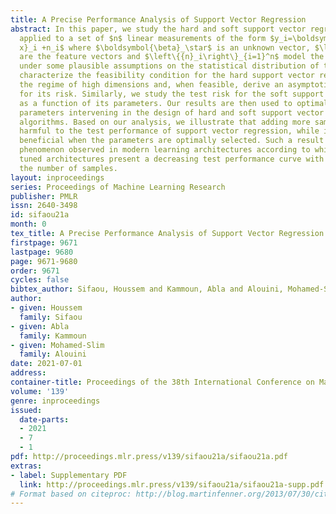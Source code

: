 ```yaml
---
title: A Precise Performance Analysis of Support Vector Regression
abstract: In this paper, we study the hard and soft support vector regression techniques
  applied to a set of $n$ linear measurements of the form $y_i=\boldsymbol{\beta}_\star^{T}{\bf
  x}_i +n_i$ where $\boldsymbol{\beta}_\star$ is an unknown vector, $\left\{{\bf x}_i\right\}_{i=1}^n$
  are the feature vectors and $\left\{{n}_i\right\}_{i=1}^n$ model the noise. Particularly,
  under some plausible assumptions on the statistical distribution of the data, we
  characterize the feasibility condition for the hard support vector regression in
  the regime of high dimensions and, when feasible, derive an asymptotic approximation
  for its risk. Similarly, we study the test risk for the soft support vector regression
  as a function of its parameters. Our results are then used to optimally tune the
  parameters intervening in the design of hard and soft support vector regression
  algorithms. Based on our analysis, we illustrate that adding more samples may be
  harmful to the test performance of support vector regression, while it is always
  beneficial when the parameters are optimally selected. Such a result reminds a similar
  phenomenon observed in modern learning architectures according to which optimally
  tuned architectures present a decreasing test performance curve with respect to
  the number of samples.
layout: inproceedings
series: Proceedings of Machine Learning Research
publisher: PMLR
issn: 2640-3498
id: sifaou21a
month: 0
tex_title: A Precise Performance Analysis of Support Vector Regression
firstpage: 9671
lastpage: 9680
page: 9671-9680
order: 9671
cycles: false
bibtex_author: Sifaou, Houssem and Kammoun, Abla and Alouini, Mohamed-Slim
author:
- given: Houssem
  family: Sifaou
- given: Abla
  family: Kammoun
- given: Mohamed-Slim
  family: Alouini
date: 2021-07-01
address:
container-title: Proceedings of the 38th International Conference on Machine Learning
volume: '139'
genre: inproceedings
issued:
  date-parts:
  - 2021
  - 7
  - 1
pdf: http://proceedings.mlr.press/v139/sifaou21a/sifaou21a.pdf
extras:
- label: Supplementary PDF
  link: http://proceedings.mlr.press/v139/sifaou21a/sifaou21a-supp.pdf
# Format based on citeproc: http://blog.martinfenner.org/2013/07/30/citeproc-yaml-for-bibliographies/
---
```

